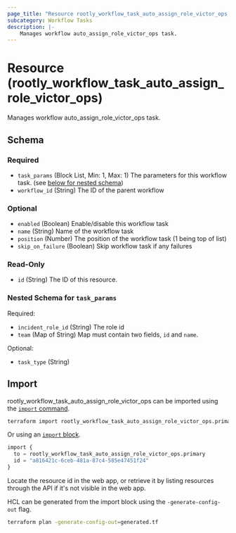 ```yaml
---
page_title: "Resource rootly_workflow_task_auto_assign_role_victor_ops - terraform-provider-rootly"
subcategory: Workflow Tasks
description: |-
    Manages workflow auto_assign_role_victor_ops task.
---
```


# Resource (rootly_workflow_task_auto_assign_role_victor_ops)

Manages workflow auto_assign_role_victor_ops task.



<!-- schema generated by tfplugindocs -->
## Schema

### Required

- `task_params` (Block List, Min: 1, Max: 1) The parameters for this workflow task. (see [below for nested schema](#nestedblock--task_params))
- `workflow_id` (String) The ID of the parent workflow

### Optional

- `enabled` (Boolean) Enable/disable this workflow task
- `name` (String) Name of the workflow task
- `position` (Number) The position of the workflow task (1 being top of list)
- `skip_on_failure` (Boolean) Skip workflow task if any failures

### Read-Only

- `id` (String) The ID of this resource.

<a id="nestedblock--task_params"></a>
### Nested Schema for `task_params`

Required:

- `incident_role_id` (String) The role id
- `team` (Map of String) Map must contain two fields, `id` and `name`.

Optional:

- `task_type` (String)

## Import

rootly_workflow_task_auto_assign_role_victor_ops can be imported using the [`import` command](https://developer.hashicorp.com/terraform/cli/commands/import).

```sh
terraform import rootly_workflow_task_auto_assign_role_victor_ops.primary a816421c-6ceb-481a-87c4-585e47451f24
```

Or using an [`import` block](https://developer.hashicorp.com/terraform/language/import).

```terraform
import {
  to = rootly_workflow_task_auto_assign_role_victor_ops.primary
  id = "a816421c-6ceb-481a-87c4-585e47451f24"
}
```

Locate the resource id in the web app, or retrieve it by listing resources through the API if it's not visible in the web app.

HCL can be generated from the import block using the `-generate-config-out` flag.

```sh
terraform plan -generate-config-out=generated.tf
```
